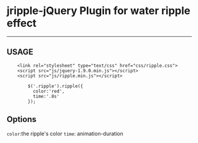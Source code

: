# jripple-jQuery Plugin for water ripple effect #


----------


## USAGE ##
```
	<link rel="stylesheet" type="text/css" href="css/ripple.css">
	<script src="js/jquery-1.9.0.min.js"></script>
    <script src="js/ripple.min.js"></script>
```

```
        $('.ripple').ripple({
          color:'red',
          time:'.8s'
        });
```

## Options ##

`color`:the ripple's color
`time`: animation-duration